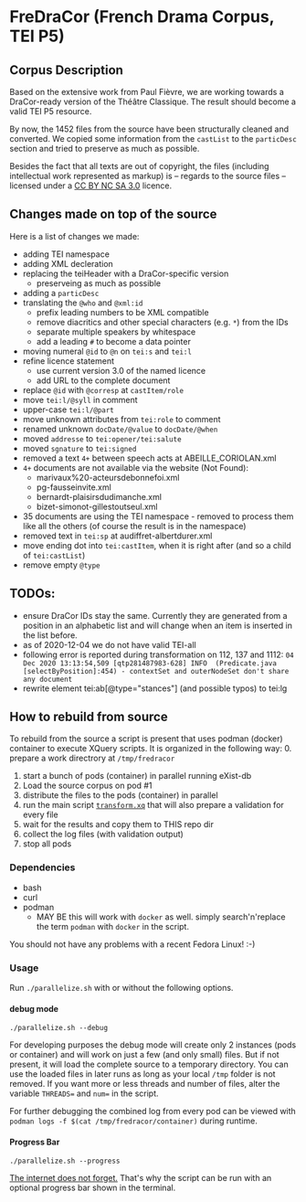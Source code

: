 # FreDraCor (French Drama Corpus, TEI P5)
## Corpus Description
Based on the extensive work from Paul Fièvre, we are working towards a DraCor-ready
version of the Théâtre Classique. The result should become a valid TEI P5 resource. 

By now, the 1452 files from the source have been structurally cleaned and converted. We copied some information from the `castList` to the 
`particDesc` section and tried to preserve as much as possible.

Besides the fact that all texts are out of copyright, the files (including intellectual work represented as markup) is – regards to the source files – licensed under a 
[CC BY NC SA 3.0]() licence. 

## Changes made on top of the source
Here is a list of changes we made:
- adding TEI namespace
- adding XML decleration
- replacing the teiHeader with a DraCor-specific version
    - preserveing as much as possible
- adding a `particDesc`
- translating the `@who` and `@xml:id`
    - prefix leading numbers to be XML compatible
    - remove diacritics and other special characters (e.g. `*`) from the IDs
    - separate multiple speakers by whitespace
    - add a leading `#` to become a data pointer
- moving numeral `@id` to `@n` on `tei:s` and `tei:l`
- refine licence statement
    - use current version 3.0 of the named licence
    - add URL to the complete document
- replace `@id` with `@corresp` at `castItem/role`
- move `tei:l/@syll` in comment
- upper-case `tei:l/@part`
- move unknown attributes from `tei:role` to comment
- renamed unknown `docDate/@value` to `docDate/@when`
- moved `addresse` to `tei:opener/tei:salute`
- moved `sgnature` to `tei:signed`
- removed a text `4+` between speech acts at ABEILLE_CORIOLAN.xml
- `4+` documents are not available via the website (Not Found):
   - marivaux%20-acteursdebonnefoi.xml
   - pg-fausseinvite.xml
   - bernardt-plaisirsdudimanche.xml
   - bizet-simonot-gillestoutseul.xml
- 35 documents are using the TEI namespace - removed to process them like all the others (of course the result is in the namespace)
- removed text in `tei:sp` at audiffret-albertdurer.xml
- move ending dot into `tei:castItem`, when it is right after (and so a child of `tei:castList`)
- remove empty `@type`

## TODOs:
- ensure DraCor IDs stay the same. Currently they are generated from a position in an alphabetic list and will change when an item is inserted in the list before.
- as of 2020-12-04 we do not have valid TEI-all
- following error is reported during transformation on 112, 137 and 1112: `04 Dec 2020 13:13:54,509 [qtp281487983-628] INFO  (Predicate.java [selectByPosition]:454) - contextSet and outerNodeSet don't share any document`
- rewrite element tei:ab[@type="stances"] (and possible typos) to tei:lg

## How to rebuild from source

To rebuild from the source a script is present that uses podman (docker) container to execute XQuery scripts.
It is organized in the following way:
0. prepare a work directrory at `/tmp/fredracor`
1. start a bunch of pods (container) in parallel running eXist-db
2. Load the source corpus on pod #1
3. distribute the files to the pods (container) in parallel
4. run the main script [`transform.xq`](transform.xq) that will also prepare a validation for every file
5. wait for the results and copy them to THIS repo dir
6. collect the log files (with validation output)
7. stop all pods

### Dependencies
- bash
- curl
- podman
  - MAY BE this will work with `docker` as well. simply search'n'replace the term `podman` with `docker` in the script.

You should not have any problems with a recent Fedora Linux! :-)

### Usage
Run `./parallelize.sh` with or without the following options.

#### debug mode
`./parallelize.sh --debug`

For developing purposes the debug mode will create only 2 instances (pods or container) and will work on just a few (and only small) files. But if not present, it
will load the complete source to a temporary directory. You can use the loaded files in later runs as long as your local `/tmp` folder is not removed.
If you want more or less threads and number of files, alter the variable `THREADS=` and `num=` in the script.

For further debugging the combined log from every pod can be viewed with `podman logs -f $(cat /tmp/fredracor/container)` during runtime.

#### Progress Bar
`./parallelize.sh --progress`

[The internet does not forget.](https://twitter.com/umblaetterer/status/608349018113101824) That's why the script can be run with an optional progress bar shown in the terminal.